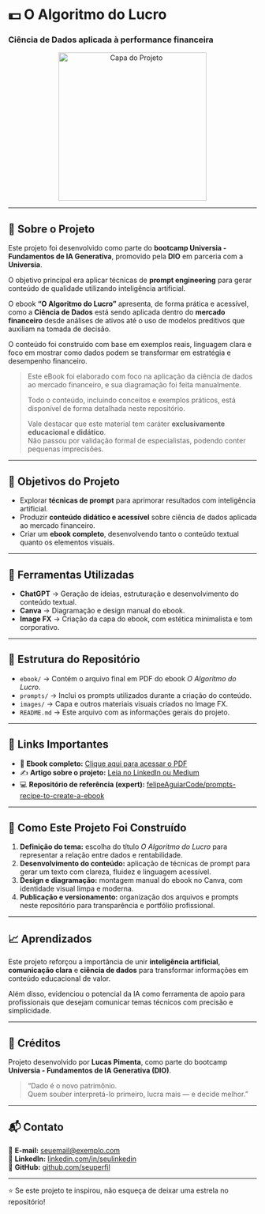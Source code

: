 # 💵 O Algoritmo do Lucro  
### Ciência de Dados aplicada à performance financeira  

<p align="center">
  <img src="https://github.com/user-attachments/assets/e7ea7fcd-b81f-4d33-9ddf-dbc3fc3a0498" alt="Capa do Projeto" width="300">
</p>

---

## 📝 Sobre o Projeto  

Este projeto foi desenvolvido como parte do **bootcamp Universia - Fundamentos de IA Generativa**, promovido pela **DIO** em parceria com a **Universia**.  

O objetivo principal era aplicar técnicas de **prompt engineering** para gerar conteúdo de qualidade utilizando inteligência artificial.  

O ebook **“O Algoritmo do Lucro”** apresenta, de forma prática e acessível, como a **Ciência de Dados** está sendo aplicada dentro do **mercado financeiro** desde análises de ativos até o uso de modelos preditivos que auxiliam na tomada de decisão.  

O conteúdo foi construído com base em exemplos reais, linguagem clara e foco em mostrar como dados podem se transformar em estratégia e desempenho financeiro.  

> Este eBook foi elaborado com foco na aplicação da ciência de dados ao mercado financeiro, e sua diagramação foi feita manualmente.  
>  
> Todo o conteúdo, incluindo conceitos e exemplos práticos, está disponível de forma detalhada neste repositório.  
>  
> Vale destacar que este material tem caráter **exclusivamente educacional e didático**.  
> Não passou por validação formal de especialistas, podendo conter pequenas imprecisões.  

---

## 🎯 Objetivos do Projeto  

- Explorar **técnicas de prompt** para aprimorar resultados com inteligência artificial.  
- Produzir **conteúdo didático e acessível** sobre ciência de dados aplicada ao mercado financeiro.  
- Criar um **ebook completo**, desenvolvendo tanto o conteúdo textual quanto os elementos visuais.  

---

## 🧩 Ferramentas Utilizadas  

- **ChatGPT** → Geração de ideias, estruturação e desenvolvimento do conteúdo textual.  
- **Canva** → Diagramação e design manual do ebook.  
- **Image FX** → Criação da capa do ebook, com estética minimalista e tom corporativo.  

---

## 📂 Estrutura do Repositório  

- `ebook/` → Contém o arquivo final em PDF do ebook *O Algoritmo do Lucro*.  
- `prompts/` → Inclui os prompts utilizados durante a criação do conteúdo.  
- `images/` → Capa e outros materiais visuais criados no Image FX.  
- `README.md` → Este arquivo com as informações gerais do projeto.  

---

## 🔗 Links Importantes  

- 📄 **Ebook completo:** [Clique aqui para acessar o PDF](#)  
- ✍️ **Artigo sobre o projeto:** [Leia no LinkedIn ou Medium](#)  
- 💻 **Repositório de referência (expert):** [felipeAguiarCode/prompts-recipe-to-create-a-ebook](https://github.com/felipeAguiarCode/prompts-recipe-to-create-a-ebook)

---

## 🚀 Como Este Projeto Foi Construído  

1. **Definição do tema:** escolha do título *O Algoritmo do Lucro* para representar a relação entre dados e rentabilidade.  
2. **Desenvolvimento do conteúdo:** aplicação de técnicas de prompt para gerar um texto com clareza, fluidez e linguagem acessível.  
3. **Design e diagramação:** montagem manual do ebook no Canva, com identidade visual limpa e moderna.  
4. **Publicação e versionamento:** organização dos arquivos e prompts neste repositório para transparência e portfólio profissional.  

---

## 📈 Aprendizados  

Este projeto reforçou a importância de unir **inteligência artificial**, **comunicação clara** e **ciência de dados** para transformar informações em conteúdo educacional de valor.  

Além disso, evidenciou o potencial da IA como ferramenta de apoio para profissionais que desejam comunicar temas técnicos com precisão e simplicidade.  

---

## 🧾 Créditos  

Projeto desenvolvido por **Lucas Pimenta**, como parte do bootcamp **Universia - Fundamentos de IA Generativa (DIO)**.  

> “Dado é o novo patrimônio.  
> Quem souber interpretá-lo primeiro, lucra mais — e decide melhor.”  

---

## 📬 Contato  

📧 **E-mail:** [seuemail@exemplo.com](lucaspimenta1805@gmail.com)  
💼 **LinkedIn:** [linkedin.com/in/seulinkedin](https://www.linkedin.com/in/lucaspimentabarretto/)  
🐙 **GitHub:** [github.com/seuperfil](https://github.com/LucasPBar)

---

⭐ Se este projeto te inspirou, não esqueça de deixar uma estrela no repositório!
